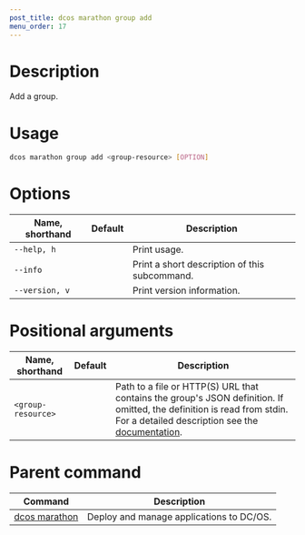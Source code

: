 ```yaml
---
post_title: dcos marathon group add
menu_order: 17
---
```


# Description
Add a group.

# Usage

```bash
dcos marathon group add <group-resource> [OPTION]
```

# Options

| Name, shorthand | Default | Description |
|---------|-------------|-------------|
| `--help, h`   |             |  Print usage. |
| `--info`   |             |  Print a short description of this subcommand. |
| `--version, v`   |             | Print version information. |

# Positional arguments

| Name, shorthand | Default | Description |
|---------|-------------|-------------|
| `<group-resource>`   |             |  Path to a file or HTTP(S) URL that contains the group's JSON definition. If omitted, the definition is read from stdin. For a detailed description see the [documentation](https://docs.mesosphere.com/usage/marathon/rest-api/). |

# Parent command

| Command | Description |
|---------|-------------|
| [dcos marathon](/docs/1.9/usage/cli/command-reference/dcos-marathon/) | Deploy and manage applications to DC/OS. |

<!-- # Examples -->
